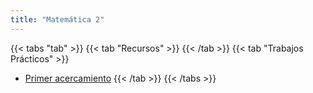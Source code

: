 ```yaml
---
title: "Matemática 2"
---
```


{{< tabs "tab" >}}
{{< tab "Recursos" >}}
{{< /tab >}}
{{< tab "Trabajos Prácticos" >}}
- <a href="https://drive.google.com/open?id=1ubHHlfkOjeFznzT9xsnpxEUNlNUXJc1n" target="_blank">Primer acercamiento</a>
{{< /tab >}}
{{< /tabs >}}
